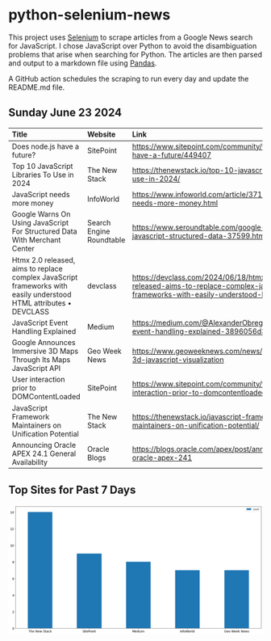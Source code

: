 # python-selenium-news

This project uses [Selenium](https://www.seleniumhq.org/) to scrape articles from a Google News search for JavaScript.
I chose JavaScript over Python to avoid the disambiguation problems that arise when searching for Python.
The articles are then parsed and output to a markdown file using [Pandas](https://pandas.pydata.org/).

A GitHub action schedules the scraping to run every day and update the README.md file.

## Sunday June 23 2024


| Title                                                                                                              | Website                  | Link                                                                                                                                    |
|:-------------------------------------------------------------------------------------------------------------------|:-------------------------|:----------------------------------------------------------------------------------------------------------------------------------------|
| Does node.js have a future?                                                                                        | SitePoint                | https://www.sitepoint.com/community/t/does-node-js-have-a-future/449407                                                                 |
| Top 10 JavaScript Libraries To Use in 2024                                                                         | The New Stack            | https://thenewstack.io/top-10-javascript-libraries-to-use-in-2024/                                                                      |
| JavaScript needs more money                                                                                        | InfoWorld                | https://www.infoworld.com/article/3715680/javascript-needs-more-money.html                                                              |
| Google Warns On Using JavaScript For Structured Data With Merchant Center                                          | Search Engine Roundtable | https://www.seroundtable.com/google-warns-javascript-structured-data-37599.html                                                         |
| Htmx 2.0 released, aims to replace complex JavaScript frameworks with easily understood HTML attributes • DEVCLASS | devclass                 | https://devclass.com/2024/06/18/htmx-2-0-released-aims-to-replace-complex-javascript-frameworks-with-easily-understood-html-attributes/ |
| JavaScript Event Handling Explained                                                                                | Medium                   | https://medium.com/@AlexanderObregon/javascript-event-handling-explained-3896056d3150                                                   |
| Google Announces Immersive 3D Maps Through Its Maps JavaScript API                                                 | Geo Week News            | https://www.geoweeknews.com/news/google-maps-3d-javascript-visualization                                                                |
| User interaction prior to DOMContentLoaded                                                                         | SitePoint                | https://www.sitepoint.com/community/t/user-interaction-prior-to-domcontentloaded/449447                                                 |
| JavaScript Framework Maintainers on Unification Potential                                                          | The New Stack            | https://thenewstack.io/javascript-framework-maintainers-on-unification-potential/                                                       |
| Announcing Oracle APEX 24.1 General Availability                                                                   | Oracle Blogs             | https://blogs.oracle.com/apex/post/announcing-oracle-apex-241                                                                           |
## Top Sites for Past 7 Days

![Graph of Top Sites](https://raw.githubusercontent.com/dan-mba/python-selenium-news/main/last-week.png)
